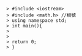 	> #include <iostream>
	> #include <math.h> //根號
	> using namespace std;
	> int main(){
	> 
	> 
	> return 0;
	> }


